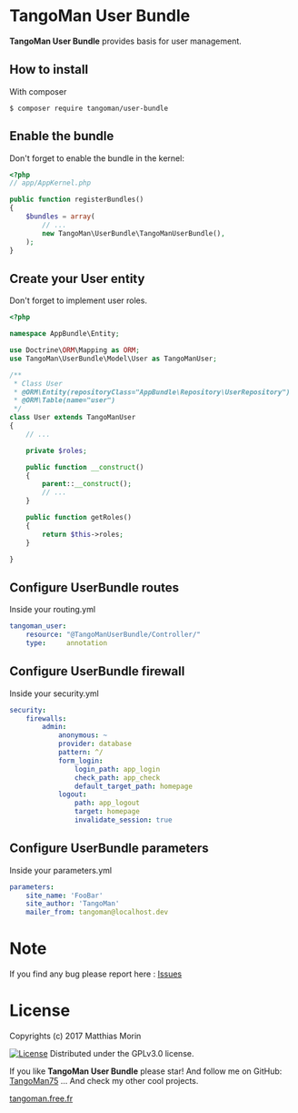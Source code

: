 TangoMan User Bundle
====================

**TangoMan User Bundle** provides basis for user management.


How to install
--------------

With composer

```console
$ composer require tangoman/user-bundle
```


Enable the bundle
-----------------

Don't forget to enable the bundle in the kernel:

```php
<?php
// app/AppKernel.php

public function registerBundles()
{
    $bundles = array(
        // ...
        new TangoMan\UserBundle\TangoManUserBundle(),
    );
}
```


Create your User entity
-----------------------

Don't forget to implement user roles.

```php
<?php

namespace AppBundle\Entity;

use Doctrine\ORM\Mapping as ORM;
use TangoMan\UserBundle\Model\User as TangoManUser;

/**
 * Class User
 * @ORM\Entity(repositoryClass="AppBundle\Repository\UserRepository")
 * @ORM\Table(name="user")
 */
class User extends TangoManUser
{
    // ...

    private $roles;

    public function __construct()
    {
        parent::__construct();
        // ...
    }

    public function getRoles()
    {
        return $this->roles;
    }

}
```


Configure UserBundle routes
---------------------------

Inside your routing.yml

```yaml
tangoman_user:
    resource: "@TangoManUserBundle/Controller/"
    type:     annotation
```


Configure UserBundle firewall
-----------------------------

Inside your security.yml

```yaml
security:
    firewalls:
        admin:
            anonymous: ~
            provider: database
            pattern: ^/
            form_login:
                login_path: app_login
                check_path: app_check
                default_target_path: homepage
            logout:
                path: app_logout
                target: homepage
                invalidate_session: true
```


Configure UserBundle parameters
-------------------------------

Inside your parameters.yml

```yaml
parameters:
    site_name: 'FooBar'
    site_author: 'TangoMan'
    mailer_from: tangoman@localhost.dev
```


Note
====

If you find any bug please report here : [Issues](https://github.com/TangoMan75/RepositoryHelper/issues/new)

License
=======

Copyrights (c) 2017 Matthias Morin

[![License][license-GPL]][license-url]
Distributed under the GPLv3.0 license.

If you like **TangoMan User Bundle** please star!
And follow me on GitHub: [TangoMan75](https://github.com/TangoMan75)
... And check my other cool projects.

[tangoman.free.fr](http://tangoman.free.fr)

[license-GPL]: https://img.shields.io/badge/Licence-GPLv3.0-green.svg
[license-MIT]: https://img.shields.io/badge/Licence-MIT-green.svg
[license-url]: LICENSE
